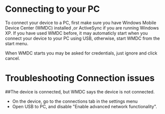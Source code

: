 Connecting to your PC
========
To connect your device to a PC, first make sure you have Windows Mobile Device Center (WMDC) installed ,or ActiveSync if you are running Windows XP. If you have used WMDC before, it may automaticly start when you connect your device to your PC using USB, otherwise, start WMDC from the start menu. 

When WMDC starts you may be asked for credentials, just ignore and click cancel. 

Troubleshooting Connection issues
=========
##The device is connected, but WMDC says the device is not connected.
- On the device, go to the connections tab in the settings menu
- Open USB to PC, and disable "Enable advanced network functionality". 